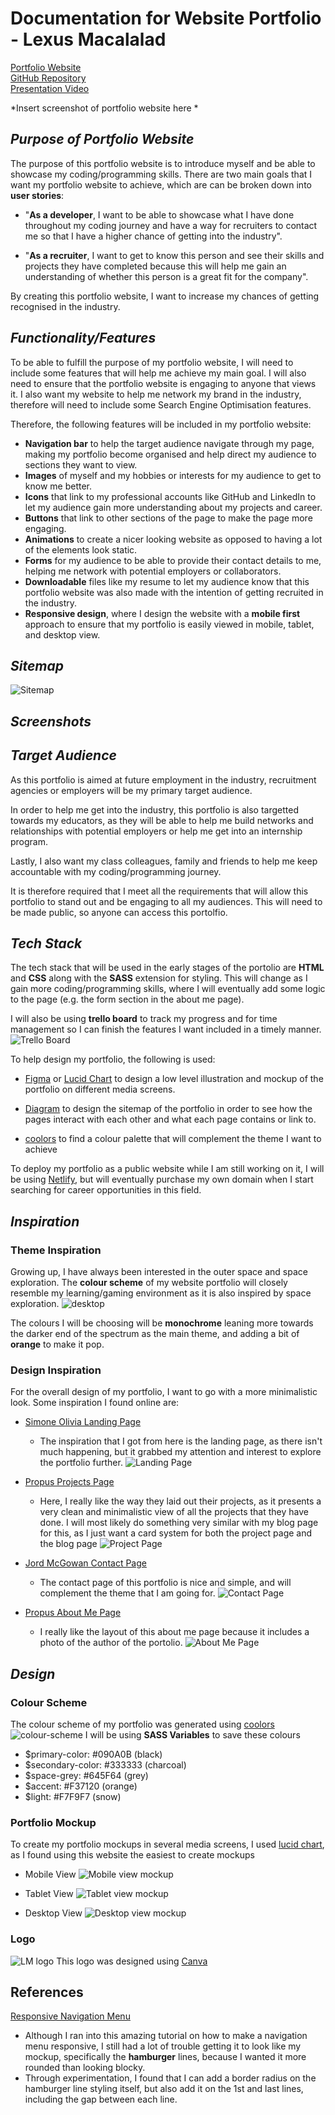 # Documentation for Website Portfolio - Lexus Macalalad

[Portfolio Website]()  
[GitHub Repository](https://github.com/lexusmacalalad/Portfolio-website)  
[Presentation Video]()  

  *Insert screenshot of portfolio website here *

## *Purpose of Portfolio Website*
The purpose of this portfolio website is to introduce myself and be able to showcase my coding/programming skills. There are two main goals that I want my portfolio website to achieve, which are can be broken down into **user stories**:

* "**As a developer**, I want to be able to showcase what I have done throughout my coding journey and have a way for recruiters to contact me so that I have a higher chance of getting into the industry".
  
* "**As a recruiter**, I want to get to know this person and see their skills and projects they have completed because this will help me gain an understanding of whether this person is a great fit for the company".

By creating this portfolio website, I want to increase my chances of getting recognised in the industry.

## *Functionality/Features*
To be able to fulfill the purpose of my portfolio website, I will need to include some features that will help me achieve my main goal. I will also need to ensure that the portfolio website is engaging to anyone that views it. I also want my website to help me network my brand in the industry, therefore will need to include some Search Engine Optimisation features.

Therefore, the following features will be included in my portfolio website:
* **Navigation bar** to help the target audience navigate through my page, making my portfolio become organised and help direct my audience to sections they want to view.
* **Images** of myself and my hobbies or interests for my audience to get to know me better.
* **Icons** that link to my professional accounts like GitHub and LinkedIn to let my audience gain more understanding about my projects and career.
* **Buttons** that link to other sections of the page to make the page more engaging.
* **Animations** to create a nicer looking website as opposed to having a lot of the elements look static.
* **Forms** for my audience to be able to provide their contact details to me, helping me network with potential employers or collaborators.
* **Downloadable** files like my resume to let my audience know that this portfolio website was also made with the intention of getting recruited in the industry.
* **Responsive design**, where I design the website with a **mobile first** approach to ensure that my portfolio is easily viewed in mobile, tablet, and desktop view.

## *Sitemap*
![Sitemap](docs/portfolio-sitemap.png)

## *Screenshots*

## *Target Audience*
As this portfolio is aimed at future employment in the industry, recruitment agencies or employers will be my primary target audience. 

In order to help me get into the industry, this portfolio is also targetted towards my educators, as they will be able to help me build networks and relationships with potential employers or help me get into an internship program. 

Lastly, I also want my class colleagues, family and friends to help me keep accountable with my coding/programming journey.

It is therefore required that I meet all the requirements that will allow this portfolio to stand out and be engaging to all my audiences. This will need to be made public, so anyone can access this portolfio.

## *Tech Stack*
The tech stack that will be used in the early stages of the portolio are **HTML** and **CSS** along with the **SASS** extension for styling. This will change as I gain more coding/programming skills, where I will eventually add some logic to the page (e.g. the form section in the about me page).

I will also be using **trello board** to track my progress and for time management so I can finish the features I want included in a timely manner.
![Trello Board](docs/trelloboard.png)

To help design my portfolio, the following is used:
* [Figma](https://www.figma.com/) or [Lucid Chart](https://balsamiq.com/) to design a low level illustration and mockup of the portfolio on different media screens.
  
* [Diagram](https://app.diagrams.net/) to design the sitemap of the portfolio in order to see how the pages interact with each other and what each page contains or link to.

* [coolors](https://coolors.co/) to find a colour palette that will complement the theme I want to achieve

To deploy my portfolio as a public website while I am still working on it, I will be using [Netlify](https://www.netlify.com/), but will eventually purchase my own domain when I start searching for career opportunities in this field.

## *Inspiration*
### Theme Inspiration
Growing up, I have always been interested in the outer space and space exploration. The **colour scheme** of my website portfolio will closely resemble my learning/gaming environment as it is also inspired by space exploration.
![desktop](docs/desktop.jpg)

The colours I will be choosing will be **monochrome** leaning more towards the darker end of the spectrum as the main theme, and adding a bit of **orange** to make it pop.

### Design Inspiration
For the overall design of my portfolio, I want to go with a more minimalistic look. Some inspiration I found online are:
* [Simone Olivia Landing Page](https://harnishdesign.net/demo/html/simone/index.html)
  * The inspiration that I got from here is the landing page, as there isn't much happening, but it grabbed my attention and interest to explore the portfolio further.
  ![Landing Page](docs/landing-page.png)

* [Propus Projects Page](https://preview.themeforest.net/item/propus-web-designer-portfolio-elementor-template-kit/full_screen_preview/30585489?_ga=2.256386635.158052106.1616312993-1741458383.1577882696)
  * Here, I really like the way they laid out their projects, as it presents a very clean and minimalistic view of all the projects that they have done. I will most likely do something very similar with my blog page for this, as I just want a card system for both the project page and the blog page
  ![Project Page](docs/project-page.png)

* [Jord McGowan Contact Page](https://templatekit.tokopress.com/portfoliokit/03-contact/)
  * The contact page of this portfolio is nice and simple, and will complement the theme that I am going for.
  ![Contact Page](docs/contact.png)

* [Propus About Me Page](https://preview.themeforest.net/item/propus-web-designer-portfolio-elementor-template-kit/full_screen_preview/30585489?_ga=2.256386635.158052106.1616312993-1741458383.1577882696)
  * I really like the layout of this about me page because it includes a photo of the author of the portolio.
  ![About Me Page](docs/about.png)

## *Design*
### Colour Scheme
The colour scheme of my portfolio was generated using [coolors](https://coolors.co/)
![colour-scheme](docs/colourscheme.png)
I will be using **SASS Variables** to save these colours
* $primary-color: #090A0B (black)
* $secondary-color: #333333 (charcoal)
* $space-grey: #645F64 (grey)
* $accent: #F37120 (orange)
* $light: #F7F9F7 (snow)

### Portfolio Mockup
To create my portfolio mockups in several media screens, I used [lucid chart](https://www.lucidchart.com/pages/), as I found using this website the easiest to create mockups
* Mobile View
  ![Mobile view mockup](./docs/mobile-wireframe.png)

* Tablet View
![Tablet view mockup](./docs/tablet-wireframe.png)

* Desktop View
  ![Desktop view mockup](./docs/desktop-wireframe.png)

### Logo
![LM logo](docs/lm-logo.png)
This logo was designed using [Canva](https://www.canva.com/)

## References
[Responsive Navigation Menu](https://blog.logrocket.com/create-responsive-mobile-menu-with-css-no-javascript/) 
* Although I ran into this amazing tutorial on how to make a navigation menu responsive, I still had a lot of trouble getting it to look like my mockup, specifically the **hamburger** lines, because I wanted it more rounded than looking blocky.
* Through experimentation, I found that I can add a border radius on the hamburger line styling itself, but also add it on the 1st and last lines, including the gap between each line.